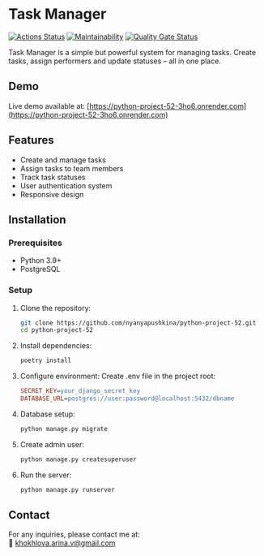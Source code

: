 # Task Manager

[![Actions Status](https://github.com/nyanyapushkina/python-project-52/actions/workflows/hexlet-check.yml/badge.svg)](https://github.com/nyanyapushkina/python-project-52/actions) [![Maintainability](https://qlty.sh/badges/ce7e4819-ad08-48cf-aa1f-3524b9fd45fa/maintainability.svg)](https://qlty.sh/gh/nyanyapushkina/projects/python-project-52) [![Quality Gate Status](https://sonarcloud.io/api/project_badges/measure?project=nyanyapushkina_python-project-52&metric=alert_status)](https://sonarcloud.io/summary/new_code?id=nyanyapushkina_python-project-52)

Task Manager is a simple but powerful system for managing tasks. Create tasks, assign performers and update statuses – all in one place.

## Demo

Live demo available at: [https://python-project-52-3ho6.onrender.com](https://python-project-52-3ho6.onrender.com)

## Features

- Create and manage tasks
- Assign tasks to team members
- Track task statuses
- User authentication system
- Responsive design

## Installation

### Prerequisites
- Python 3.9+
- PostgreSQL

### Setup
1. Clone the repository:
   ```bash
   git clone https://github.com/nyanyapushkina/python-project-52.git
   cd python-project-52
2. Install dependencies:
   ```bash
   poetry install
3. Configure environment:
Create .env file in the project root:
   ```ini
   SECRET_KEY=your_django_secret_key
   DATABASE_URL=postgres://user:password@localhost:5432/dbname
4. Database setup:
	```bash
	python manage.py migrate
5. Create admin user:
	```bash
	python manage.py createsuperuser
6. Run the server:
	```bash
	python manage.py runserver


## Contact

For any inquiries, please contact me at:  
📧  [khokhlova.arina.v@gmail.com](https://mailto:khokhlova.arina.v@gmail.com/)